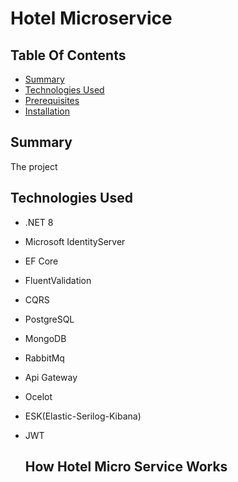 # Hotel Microservice
## **Table Of Contents**
* [Summary](#Summary)
* [Technologies Used](#technologies-used)
* [Prerequisites](#Prerequisites)
* [Installation](#Installation)
## **Summary**
The project 
## **Technologies Used**
* .NET 8
* Microsoft IdentityServer
* EF Core
* FluentValidation
* CQRS
* PostgreSQL
* MongoDB
* RabbitMq
* Api Gateway
* Ocelot

* ESK(Elastic-Serilog-Kibana)
* JWT

  ## **How ​​Hotel Micro Service Works**
